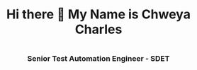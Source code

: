   <h1 align="center">Hi there 👋 My Name is Chweya Charles<h1>
  <h3 align="center">Senior Test Automation Engineer - SDET</h3>

<!--
**nthChweya/nthChweya** is a ✨ _special_ ✨ repository because its `README.md` (this file) appears on your GitHub profile.

Here are some ideas to get you started:

- 🔭 I’m currently working on ...
- 🌱 I’m currently learning ...
- 👯 I’m looking to collaborate on ...
- 🤔 I’m looking for help with ...
- 💬 Ask me about ...
- 📫 How to reach me: ...
- 😄 Pronouns: ...
- ⚡ Fun fact: ...
-->
